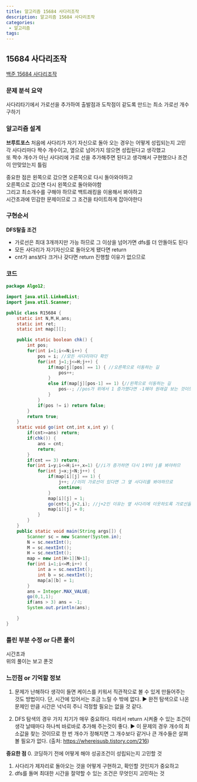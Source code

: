 ```yaml
---
title: 알고리즘 15684 사다리조작
description: 알고리즘 15684 사다리조작
categories:
 - 알고리즘  
tags:
---
```

## 15684 사다리조작   
[백준 15684 사다리조작](https://www.acmicpc.net/problem/15684)  

### 문제 분석 요약  
사다리타기에서 가로선을 추가하여 출발점과 도착점이 같도록 만드는 최소 가로선 개수구하기  

### 알고리즘 설계  
**브루트포스**
처음에 사다리가 자기 자신으로 돌아 오는 경우는 어떻게 성립되는지 고민  
각 사다리마다 짝수 개수이고, 옆으로 넘어가지 않으면 성립된다고 생각했고  
또 짝수 개수가 아닌 사다리에 가로 선을 추가해주면 된다고 생각해서 구현했으나
조건이 안맞았는지 틀림  

중요한 점은 왼쪽으로 갔으면 오른쪽으로 다시 돌아와야하고  
오른쪽으로 갔으면 다시 왼쪽으로 돌아와야함  
그리고 최소개수를 구해야 하므로 백트래킹을 이용해서 봐야하고  
시간초과에 민감한 문제이므로 그 조건을 타이트하게 잡아야한다  
### 구현순서  
**DFS탈출 조건**  
* 가로선은 최대 3개까지만 가능 하므로 그 이상을 넘어가면 dfs를 더 안돌아도 된다  
* 모든 사다리가 자기자신으로 돌아오게 됐다면 return  
* cnt가 ans보다 크거나 갖다면 return 진행할 이유가 없으므로  



### 코드  
```java
package Algo12;

import java.util.LinkedList;
import java.util.Scanner;

public class R15684 {
	static int N,M,H,ans;
	static int ret;
	static int map[][];

	public static boolean chk() {
		int pos;
		for(int i=1;i<=N;i++) {
			pos = i; //모든 사다리마다 확인
			for(int j=1;j<=H;j++) {
				if(map[j][pos] == 1) { //오른쪽으로 이동하는 길
					pos++;
				}
				else if(map[j][pos-1] == 1) {//왼쪽으로 이동하는 길
					pos--; //pos가 위에서 1 증가했다면 -1해야 원래걸 보는 것이므로
				}
			}
			if(pos != i) return false;
		}
		return true;
	}
	static void go(int cnt,int x,int y) {
		if(cnt>=ans) return;
		if(chk()) {
			ans = cnt;
			return;
		}
		if(cnt == 3) return;
		for(int i=y;i<=H;i++,x=1) {//i가 증가하면 다시 1부터 j를 봐야하므
			for(int j=x;j<N;j++) {
				if(map[i][j] == 1) {
					j++; //이미 가로선이 있다면 그 옆 사다리를 봐야하므로  
					continue;
				}
				map[i][j] = 1;
				go(cnt+1,j+2,i); //j+2인 이유는 옆 사다리에 이웃하도록 가로선을 배치할 수 없으므로 j+2
				map[i][j] = 0;
			}
		}
	}
	public static void main(String args[]) {
		Scanner sc = new Scanner(System.in);
		N = sc.nextInt();
		M = sc.nextInt();
		H = sc.nextInt();
		map = new int[H+1][N+1];
		for(int i=1;i<=M;i++) {
			int a = sc.nextInt();
			int b = sc.nextInt();
			map[a][b] = 1;
		}
		ans = Integer.MAX_VALUE;
		go(0,1,1);
		if(ans > 3) ans = -1;
		System.out.println(ans);

	}
}

```
### 틀린 부분 수정 or 다른 풀이  
시간초과  
위의 풀이는 보고 푼것  


### 느낀점 or 기억할 정보  
1) 문제가 난해하다 생각이 들면 케이스를 키워서 직관적으로 볼 수 있게 만들어주는 것도 방법이다. 단, 시간에 있어서는 조금 느릴 수 밖에 없다.
▶ 완전 탐색으로 나온 문제인 만큼 시간은 넉넉히 주니 걱정할 필요는 없을 것 같다.

2) DFS 탐색의 경우 가지 치기가 매우 중요하다. 따라서 return 시켜줄 수 있는 조건이 생각 날때마다 하나씩 바로바로 추가해 주는것이 좋다.
▶ 이 문제의 경우 개수의 최소값을 찾는 것이므로 한 번 개수가 정해지면 그 개수보다 같거나 큰 개수들은 살펴볼 필요가 없다.
(출처: https://whereisusb.tistory.com/216)  

**중요한 점**
0. 코딩하기 전에 어떻게 해야 성공조건이 성립되는지 고민할 것
1. 사다리가 제자리로 돌아오는 것을 어떻게 구현하고, 확인할 것인지가 중요하고  
2. dfs를 돌며 최대한 시간을 절약할 수 있는 조건은 무엇인지 고민하는 것  
